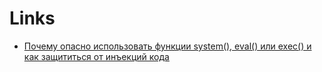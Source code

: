 # Links

* [Почему опасно использовать функции system(), eval() или exec() и как защититься от инъекций кода][0]

[0]: https://skillbox.ru/media/code/kak_dobavit_v_prilozhenie_podderzhku_neskolkikh_yazykov/
